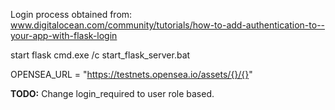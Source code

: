 Login process obtained from:
www.digitalocean.com/community/tutorials/how-to-add-authentication-to--your-app-with-flask-login

start flask
cmd.exe /c start_flask_server.bat

OPENSEA_URL = "https://testnets.opensea.io/assets/{}/{}"


**TODO:**
Change login_required to user role based.